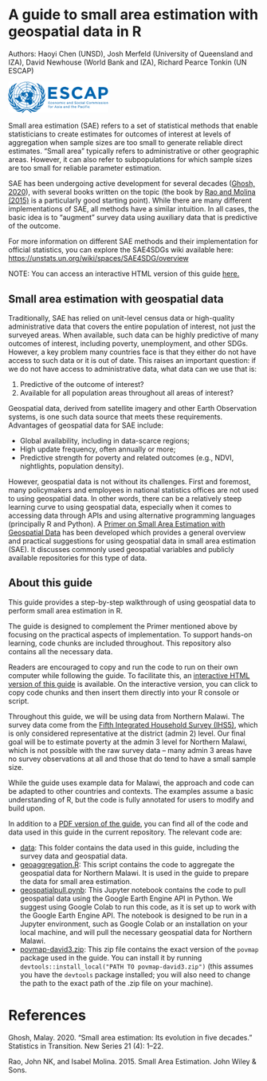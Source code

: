 

# A guide to small area estimation with geospatial data in R

Authors: Haoyi Chen (UNSD), Josh Merfeld (University of Queensland and IZA), David Newhouse (World Bank and IZA), Richard Pearce Tonkin (UN ESCAP)



<img src="assets/escap.png" alt="drawing" width="200"/>



Small area estimation (SAE) refers to a set of statistical methods that enable statisticians to create estimates for outcomes of interest at levels of aggregation when sample sizes are too small to generate reliable direct estimates. “Small area” typically refers to administrative or other geographic areas. However, it can also refer to subpopulations for which sample sizes are too small for reliable parameter estimation. 

SAE has been undergoing active development for several decades ([Ghosh, 2020](#1)), with several books written on the topic (the book by [Rao and Molina (2015)](#2) is a particularly good starting point). While there are many different implementations of SAE, all methods have a similar intuition. In all cases, the basic idea is to “augment” survey data using auxiliary data that is predictive of the outcome.

For more information on different SAE methods and their implementation for official statistics, you can explore the SAE4SDGs wiki available here: https://unstats.un.org/wiki/spaces/SAE4SDG/overview 

NOTE: You can access an interactive HTML version of this guide [here.](https://escap-sd.github.io/geospatialSAEhowto/)

## Small area estimation with geospatial data

Traditionally, SAE has relied on unit-level census data or high-quality administrative data that covers the entire population of interest, not just the surveyed areas. When available, such data can be highly predictive of many outcomes of interest, including poverty, unemployment, and other SDGs. However, a key problem many countries face is that they either do not have access to such data or it is out of date. This raises an important question: if we do not have access to administrative data, what data can we use that is: 

1. Predictive of the outcome of interest?
2. Available for all population areas throughout all areas of interest?

Geospatial data, derived from satellite imagery and other Earth Observation systems, is one such data source that meets these requirements. 
Advantages of geospatial data for SAE include:

- Global availability, including in data-scarce regions;
- High update frequency, often annually or more;
- Predictive strength for poverty and related outcomes (e.g., NDVI, nightlights, population density).

However, geospatial data is not without its challenges. First and foremost, many policymakers and employees in national statistics offices are not used to using geospatial data. In other words, there can be a relatively steep learning curve to using geospatial data, especially when it comes to accessing data through APIs and using alternative programming languages (principally R and Python).
A [Primer on Small Area Estimation with Geospatial Data](https://unstats.un.org/UNSDWebsite/statcom/session_56/documents/BG-3p-Geospatial_SAE_Primer-E.pdf) has been developed which provides a general overview and practical suggestions for using geospatial data in small area estimation (SAE). It discusses commonly used geospatial variables and publicly available repositories for this type of data.


## About this guide

This guide provides a step-by-step walkthrough of using geospatial data to perform small area estimation in R.

The guide is designed to complement the Primer mentioned above by focusing on the practical aspects of implementation. To support hands-on learning, code chunks are included throughout. This repository also contains all the necessary data. 

Readers are encouraged to copy and run the code to run on their own computer while following the guide. To facilitate this, an [interactive HTML version of this guide](https://escap-sd.github.io/geospatialSAEhowto/) is available. On the interactive version, you can click to copy code chunks and then insert them directly into your R console or script.

Throughout this guide, we will be using data from Northern Malawi. The survey data come from the [Fifth Integrated Household Survey (IHS5)](https://microdata.worldbank.org/index.php/catalog/3818), which is only considered representative at the district (admin 2) level. Our final goal will be to estimate poverty at the admin 3 level for Northern Malawi, which is not possible with the raw survey data – many admin 3 areas have no survey observations at all and those that do tend to have a small sample size.

While the guide uses example data for Malawi, the approach and code can be adapted to other countries and contexts. The examples assume a basic understanding of R, but the code is fully annotated for users to modify and build upon.

In addition to a [PDF version of the guide](howto.pdf), you can find all of the code and data used in this guide in the current repository. The relevant code are:

- [data](data): This folder contains the data used in this guide, including the survey data and geospatial data.
- [geoaggregation.R](geoaggregation.R): This script contains the code to aggregate the geospatial data for Northern Malawi. It is used in the guide to prepare the data for small area estimation.
- [geospatialpull.pynb](geospatialpull.ipynb): This Jupyter notebook contains the code to pull geospatial data using the Google Earth Engine API in Python. We suggest using Google Colab to run this code, as it is set up to work with the Google Earth Engine API. The notebook is designed to be run in a Jupyter environment, such as Google Colab or an installation on your local machine, and will pull the necessary geospatial data for Northern Malawi.
- [povmap-david3.zip](povmap-david3.zip): This zip file contains the exact version of the `povmap` package used in the guide. You can install it by running `devtools::install_local("PATH TO povmap-david3.zip")` (this assumes you have the `devtools` package installed; you will also need to change the path to the exact path of the .zip file on your machine).






# References

<a id="1"></a> Ghosh, Malay. 2020. “Small area estimation: Its evolution in five decades.” Statistics in Transition. New Series 21 (4): 1–22.

<a id="2"></a> Rao, John NK, and Isabel Molina. 2015. Small Area Estimation. John Wiley & Sons.
